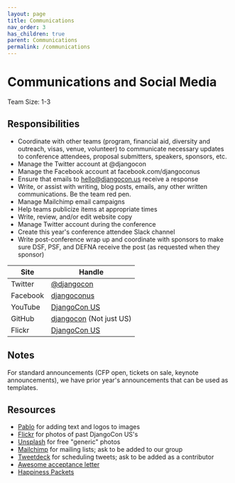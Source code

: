 ```yaml
---
layout: page
title: Communications
nav_order: 3
has_children: true
parent: Communications
permalink: /communications
---
```


# Communications and Social Media 

Team Size: 1-3

## Responsibilities 

- Coordinate with other teams (program, financial aid, diversity and outreach, visas, venue, volunteer) to communicate necessary updates to conference attendees, proposal submitters, speakers, sponsors, etc. 
- Manage the Twitter account at @djangocon 
- Manage the Facebook account at facebook.com/djangoconus 
- Ensure that emails to hello@djangocon.us receive a response 
- Write, or assist with writing, blog posts, emails, any other written communications. Be the team red pen. 
- Manage Mailchimp email campaigns 
- Help teams publicize items at appropriate times 
- Write, review, and/or edit website copy 
- Manage Twitter account during the conference 
- Create this year's conference attendee Slack channel 
- Write post-conference wrap up and coordinate with sponsors to make sure DSF, PSF, and DEFNA receive the post (as requested when they sponsor) 

| Site | Handle |
| --- | --- | 
| Twitter | [@djangocon](https://twitter.com/djangocon) | 
| Facebook | [djangoconus](https://www.facebook.com/djangoconus) |
| YouTube | [DjangoCon US](https://www.youtube.com/channel/UC0yY6a79pPY9J0ShIHRf6yw) | 
| GitHub | [djangocon](https://github.com/djangocon/) (Not just US) |
| Flickr | [DjangoCon US](https://www.flickr.com/people/144080672@N05/) |

## Notes 

For standard announcements (CFP open, tickets on sale, keynote announcements), we have prior year's announcements that can be used as templates. 

## Resources 

- [Pablo](https://pablo.buffer.com/) for adding text and logos to images 
- [Flickr](https://www.flickr.com/photos/144080672@N05) for photos of past DjangoCon US's 
- [Unsplash](https://unsplash.com/) for free "generic" photos 
- [Mailchimp](https://mailchimp.com/) for mailing lists; ask to be added to our group 
- [Tweetdeck](https://tweetdeck.twitter.com) for scheduling tweets; ask to be added as a contributor
- [Awesome acceptance letter](http://bridgetkromhout.com/blog/2016/04/06/tl-dr-your-talk-is-accepted/)
- [Happiness Packets](https://github.com/erikr/happinesspackets/)
